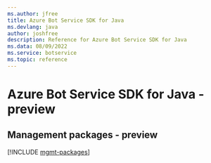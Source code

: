 ```yaml
---
ms.author: jfree
title: Azure Bot Service SDK for Java
ms.devlang: java
author: joshfree
description: Reference for Azure Bot Service SDK for Java
ms.data: 08/09/2022
ms.service: botservice
ms.topic: reference
---
```

# Azure Bot Service SDK for Java - preview

## Management packages - preview
[!INCLUDE [mgmt-packages](bot-service-mgmt-index.md)]